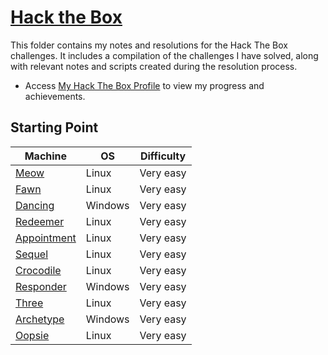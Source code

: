 # [Hack the Box](https://www.hackthebox.com/) 
This folder contains my notes and resolutions for the Hack The Box challenges. It includes a compilation of the challenges I have solved, along with relevant notes and scripts created during the resolution process.

* Access [My Hack The Box Profile](https://app.hackthebox.com/profile/1318646) to view my progress and achievements.


## Starting Point
| Machine                                      | OS      | Difficulty |
|----------------------------------------------|---------|------------|
| [Meow](./starting_point/meow/)               | Linux   | Very easy  | 
| [Fawn](./starting_point/fawn/)               | Linux   | Very easy  | 
| [Dancing](./starting_point/dancing/)         | Windows | Very easy  | 
| [Redeemer](./starting_point/redeemer/)       | Linux   | Very easy  | 
| [Appointment](./starting_point/appointment/) | Linux   | Very easy  | 
| [Sequel](./starting_point/sequel/)           | Linux   | Very easy  | 
| [Crocodile](./starting_point/crocodile/)     | Linux   | Very easy  | 
| [Responder](./starting_point/responder/)     | Windows | Very easy  | 
| [Three](./starting_point/three/)             | Linux   | Very easy  | 
| [Archetype](./starting_point/archetype/)     | Windows | Very easy  | 
| [Oopsie](./starting_point/oopsie/)           | Linux   | Very easy  | 
